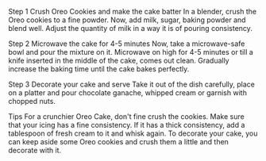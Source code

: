Step 1 Crush Oreo Cookies and make the cake batter
In a blender, crush the Oreo cookies to a fine powder. Now, add milk, sugar, baking powder and blend well. Adjust the quantity of milk in a way it is of pouring consistency.

Step 2 Microwave the cake for 4-5 minutes
Now, take a microwave-safe bowl and pour the mixture on it. Microwave on high for 4-5 minutes or till a knife inserted in the middle of the cake, comes out clean. Gradually increase the baking time until the cake bakes perfectly.

Step 3 Decorate your cake and serve
Take it out of the dish carefully, place on a platter and pour chocolate ganache, whipped cream or garnish with chopped nuts.

Tips
For a crunchier Oreo Cake, don't fine crush the cookies.
Make sure that your icing has a fine consistency. If it has a thick consistency, add a tablespoon of fresh cream to it and whisk again.
To decorate your cake, you can keep aside some Oreo cookies and crush them a little and then decorate with it.